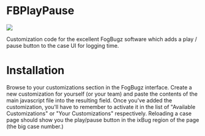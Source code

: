 FBPlayPause
===========

![](https://raw.github.com/tingham/FBPlayPause/master/docs/screenshot.png)

Customization code for the excellent FogBugz software which adds a play / pause button to the case UI for logging time.

Installation
============

Browse to your customizations section in the FogBugz interface. Create a new customization for yourself (or your team) and paste the contents of the main javascript file into the resulting field.
Once you've added the customization, you'll have to remember to activate it in the list of "Available Customizations" or "Your Customizations" respectively.
Reloading a case page should show you the play/pause button in the ixBug region of the page (the big case number.)
